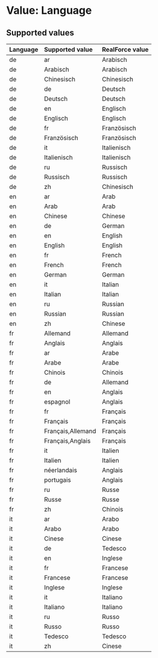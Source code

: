 # Value: Language

## Supported values

| Language | Supported value | RealForce value |
| :--- | :--- | :--- |
| de | ar | Arabisch |
| de | Arabisch | Arabisch |
| de | Chinesisch | Chinesisch |
| de | de | Deutsch |
| de | Deutsch | Deutsch |
| de | en | Englisch |
| de | Englisch | Englisch |
| de | fr | Französisch |
| de | Französisch | Französisch |
| de | it | Italienisch |
| de | Italienisch | Italienisch |
| de | ru | Russisch |
| de | Russisch | Russisch |
| de | zh | Chinesisch |
| en | ar | Arab |
| en | Arab | Arab |
| en | Chinese | Chinese |
| en | de | German |
| en | en | English |
| en | English | English |
| en | fr | French |
| en | French | French |
| en | German | German |
| en | it | Italian |
| en | Italian | Italian |
| en | ru | Russian |
| en | Russian | Russian |
| en | zh | Chinese |
| fr | Allemand | Allemand |
| fr | Anglais | Anglais |
| fr | ar | Arabe |
| fr | Arabe | Arabe |
| fr | Chinois | Chinois |
| fr | de | Allemand |
| fr | en | Anglais |
| fr | espagnol | Anglais |
| fr | fr | Français |
| fr | Français | Français |
| fr | Français,Allemand | Français |
| fr | Français,Anglais | Français |
| fr | it | Italien |
| fr | Italien | Italien |
| fr | néerlandais | Anglais |
| fr | portugais | Anglais |
| fr | ru | Russe |
| fr | Russe | Russe |
| fr | zh | Chinois |
| it | ar | Arabo |
| it | Arabo | Arabo |
| it | Cinese | Cinese |
| it | de | Tedesco |
| it | en | Inglese |
| it | fr | Francese |
| it | Francese | Francese |
| it | Inglese | Inglese |
| it | it | Italiano |
| it | Italiano | Italiano |
| it | ru | Russo |
| it | Russo | Russo |
| it | Tedesco | Tedesco |
| it | zh | Cinese |
